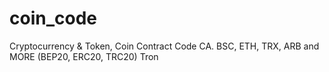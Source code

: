 # coin_code
Cryptocurrency &amp; Token, Coin Contract Code CA. BSC, ETH, TRX, ARB and MORE (BEP20, ERC20, TRC20) Tron
